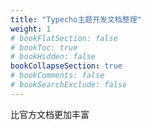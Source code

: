 ```yaml
---
title: "Typecho主题开发文档整理"
weight: 1
# bookFlatSection: false
# bookToc: true
# bookHidden: false
bookCollapseSection: true
# bookComments: false
# bookSearchExclude: false
---
```


比官方文档更加丰富
